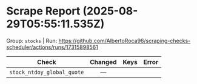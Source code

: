 # Scrape Report (2025-08-29T05:55:11.535Z)

Group: `stocks`  |  Run: https://github.com/AlbertoRoca96/scraping-checks-scheduler/actions/runs/17315898561

| Check | Changed | Keys | Error |
|---|:---:|:--|:--|
| `stock_ntdoy_global_quote` | — |  |  |
